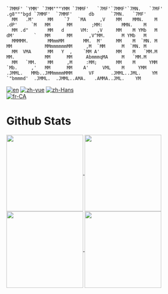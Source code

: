 ```
`7MMF' `YMM' `7MM"""YMM `7MMF'   `7MF'`7MMF'`7MN.   `7MF'              .g8"""bgd `7MMF'  `7MMF'      db      `7MN.   `7MF'
  MM   .M'     MM    `7   `MA     ,V    MM    MMN.    M              .dP'     `M   MM      MM       ;MM:       MMN.    M
  MM .d"       MM   d      VM:   ,V     MM    M YMb   M              dM'       `   MM      MM      ,V^MM.      M YMb   M
  MMMMM.       MMmmMM       MM.  M'     MM    M  `MN. M              MM            MMmmmmmmMM     ,M  `MM      M  `MN. M
  MM  VMA      MM   Y  ,    `MM A'      MM    M   `MM.M              MM.           MM      MM     AbmmmqMA     M   `MM.M
  MM   `MM.    MM     ,M     :MM;       MM    M     YMM              `Mb.     ,'   MM      MM    A'     VML    M     YMM
.JMML.   MMb..JMMmmmmMMM      VF      .JMML..JML.    YM                `"bmmmd'  .JMML.  .JMML..AMA.   .AMMA..JML.    YM
```

[![en](https://img.shields.io/badge/lang-en-white.svg)](https://github.com/kevindkchan/kevindkchan/blob/main/README.md)
[![zh-yue](https://img.shields.io/badge/lang-zh--yue-white)](https://github.com/kevindkchan/kevindkchan/blob/main/README.zh-yue.md)
[![zh-Hans](https://img.shields.io/badge/lang-zh--Hans-white)](https://github.com/kevindkchan/kevindkchan/blob/main/README.zh-Hans.md)\
[![fr-CA](https://img.shields.io/badge/lang-fr--CA-white)](https://github.com/kevindkchan/kevindkchan/blob/main/README.fr-CA.md)

# Github Stats
<a href="https://github.com/anuraghazra/github-readme-stats#gh-dark-mode-only">
  <img height=200 align="center" src="https://github-readme-stats.vercel.app/api?username=kevindkchan&theme=dark#gh-dark-mode-only" />
</a>
<a href="https://github.com/anuraghazra/convoychat#gh-dark-mode-only">
  <img height=200 align="center" src="https://github-readme-stats.vercel.app/api/top-langs?username=kevindkchan&theme=dark#gh-dark-mode-only&layout=compact&langs_count=8&card_width=320" />
</a>

<a href="https://github.com/anuraghazra/github-readme-stats#gh-light-mode-only">
  <img height=200 align="center" src="https://github-readme-stats.vercel.app/api?username=kevindkchan&theme=default#gh-light-mode-only" />
</a>
<a href="https://github.com/anuraghazra/convoychat#gh-light-mode-only">
  <img height=200 align="center" src="https://github-readme-stats.vercel.app/api/top-langs?username=kevindkchan&theme=default#gh-light-mode-only&layout=compact&langs_count=8&card_width=320" />
</a>

